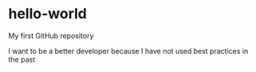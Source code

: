 # hello-world
My first GitHub repository

I want to be a better developer because I have not used best practices in the past
